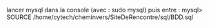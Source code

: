 lancer mysql dans la console (avec : sudo mysql) puis entre :
mysql> SOURCE /home/cytech/cheminvers/SiteDeRencontre/sql/BDD.sql